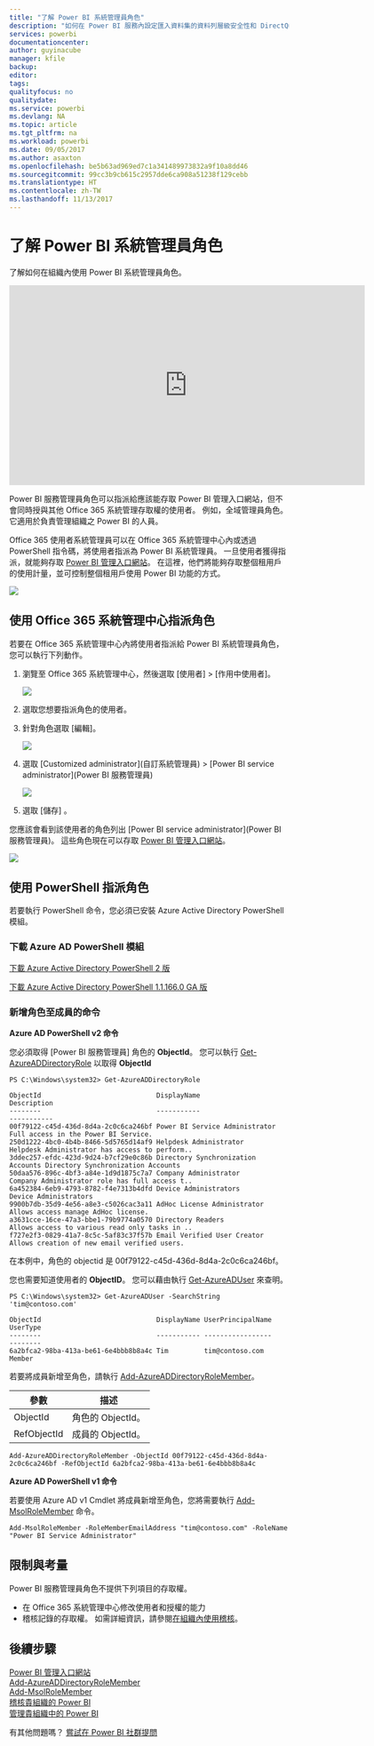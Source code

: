 ```yaml
---
title: "了解 Power BI 系統管理員角色"
description: "如何在 Power BI 服務內設定匯入資料集的資料列層級安全性和 DirectQuery。"
services: powerbi
documentationcenter: 
author: guyinacube
manager: kfile
backup: 
editor: 
tags: 
qualityfocus: no
qualitydate: 
ms.service: powerbi
ms.devlang: NA
ms.topic: article
ms.tgt_pltfrm: na
ms.workload: powerbi
ms.date: 09/05/2017
ms.author: asaxton
ms.openlocfilehash: be5b63ad969ed7c1a341489973832a9f10a8dd46
ms.sourcegitcommit: 99cc3b9cb615c2957dde6ca908a51238f129cebb
ms.translationtype: HT
ms.contentlocale: zh-TW
ms.lasthandoff: 11/13/2017
---
```

# <a name="understanding-the-power-bi-admin-role"></a>了解 Power BI 系統管理員角色
了解如何在組織內使用 Power BI 系統管理員角色。

<iframe width="640" height="360" src="https://www.youtube.com/embed/PQRbdJgEm3k?showinfo=0" frameborder="0" allowfullscreen></iframe>

Power BI 服務管理員角色可以指派給應該能存取 Power BI 管理入口網站，但不會同時授與其他 Office 365 系統管理存取權的使用者。 例如，全域管理員角色。 它適用於負責管理組織之 Power BI 的人員。

Office 365 使用者系統管理員可以在 Office 365 系統管理中心內或透過 PowerShell 指令碼，將使用者指派為 Power BI 系統管理員。 一旦使用者獲得指派，就能夠存取 [Power BI 管理入口網站](service-admin-portal.md)。 在這裡，他們將能夠存取整個租用戶的使用計量，並可控制整個租用戶使用 Power BI 功能的方式。

![](media/service-admin-role/powerbi-admin-portal.png)

## <a name="using-the-office-365-admin-center-to-assign-a-role"></a>使用 Office 365 系統管理中心指派角色
若要在 Office 365 系統管理中心內將使用者指派給 Power BI 系統管理員角色，您可以執行下列動作。

1. 瀏覽至 Office 365 系統管理中心，然後選取 [使用者] > [作用中使用者]。
   
    ![](media/service-admin-role/powerbi-admin-users.png)
2. 選取您想要指派角色的使用者。
3. 針對角色選取 [編輯]。
   
    ![](media/service-admin-role/powerbi-admin-edit-roles.png)
4. 選取 [Customized administrator]\(自訂系統管理員) > [Power BI service administrator]\(Power BI 服務管理員)
   
    ![](media/service-admin-role/powerbi-admin-role.png)
5. 選取 [儲存] 。

您應該會看到該使用者的角色列出 [Power BI service administrator]\(Power BI 服務管理員)。 這些角色現在可以存取 [Power BI 管理入口網站](service-admin-portal.md)。

![](media/service-admin-role/powerbi-admin-role-set.png)

## <a name="using-powershell-to-assign-a-role"></a>使用 PowerShell 指派角色
若要執行 PowerShell 命令，您必須已安裝 Azure Active Directory PowerShell 模組。

### <a name="download-azure-ad-powershell-module"></a>下載 Azure AD PowerShell 模組
[下載 Azure Active Directory PowerShell 2 版](https://github.com/Azure/azure-docs-powershell-azuread/blob/master/Azure%20AD%20Cmdlets/AzureAD/index.md)

[下載 Azure Active Directory PowerShell 1.1.166.0 GA 版](http://connect.microsoft.com/site1164/Downloads/DownloadDetails.aspx?DownloadID=59185)

### <a name="command-to-add-role-to-member"></a>新增角色至成員的命令
**Azure AD PowerShell v2 命令**

您必須取得 [Power BI 服務管理員] 角色的 **ObjectId**。 您可以執行 [Get-AzureADDirectoryRole](https://docs.microsoft.com/powershell/azuread/v2/get-azureaddirectoryrole) 以取得 **ObjectId**

```
PS C:\Windows\system32> Get-AzureADDirectoryRole

ObjectId                             DisplayName                        Description
--------                             -----------                        -----------
00f79122-c45d-436d-8d4a-2c0c6ca246bf Power BI Service Administrator     Full access in the Power BI Service.
250d1222-4bc0-4b4b-8466-5d5765d14af9 Helpdesk Administrator             Helpdesk Administrator has access to perform..
3ddec257-efdc-423d-9d24-b7cf29e0c86b Directory Synchronization Accounts Directory Synchronization Accounts
50daa576-896c-4bf3-a84e-1d9d1875c7a7 Company Administrator              Company Administrator role has full access t..
6a452384-6eb9-4793-8782-f4e7313b4dfd Device Administrators              Device Administrators
9900b7db-35d9-4e56-a8e3-c5026cac3a11 AdHoc License Administrator        Allows access manage AdHoc license.
a3631cce-16ce-47a3-bbe1-79b9774a0570 Directory Readers                  Allows access to various read only tasks in ..
f727e2f3-0829-41a7-8c5c-5af83c37f57b Email Verified User Creator        Allows creation of new email verified users.
```

在本例中，角色的 objectid 是 00f79122-c45d-436d-8d4a-2c0c6ca246bf。

您也需要知道使用者的 **ObjectID**。 您可以藉由執行 [Get-AzureADUser](https://docs.microsoft.com/powershell/azuread/v2/get-azureaduser) 來查明。

```
PS C:\Windows\system32> Get-AzureADUser -SearchString 'tim@contoso.com'

ObjectId                             DisplayName UserPrincipalName      UserType
--------                             ----------- -----------------      --------
6a2bfca2-98ba-413a-be61-6e4bbb8b8a4c Tim         tim@contoso.com        Member
```

若要將成員新增至角色，請執行 [Add-AzureADDirectoryRoleMember](https://docs.microsoft.com/powershell/azuread/v2/add-azureaddirectoryrolemember)。

| 參數 | 描述 |
| --- | --- |
| ObjectId |角色的 ObjectId。 |
| RefObjectId |成員的 ObjectId。 |

```
Add-AzureADDirectoryRoleMember -ObjectId 00f79122-c45d-436d-8d4a-2c0c6ca246bf -RefObjectId 6a2bfca2-98ba-413a-be61-6e4bbb8b8a4c
```

**Azure AD PowerShell v1 命令**

若要使用 Azure AD v1 Cmdlet 將成員新增至角色，您將需要執行 [Add-MsolRoleMember](https://docs.microsoft.com/powershell/msonline/v1/add-msolrolemember) 命令。

```
Add-MsolRoleMember -RoleMemberEmailAddress "tim@contoso.com" -RoleName "Power BI Service Administrator"
```

## <a name="limitations-and-considerations"></a>限制與考量
Power BI 服務管理員角色不提供下列項目的存取權。

* 在 Office 365 系統管理中心修改使用者和授權的能力
* 稽核記錄的存取權。 如需詳細資訊，請參閱[在組織內使用稽核](service-admin-auditing.md)。

## <a name="next-steps"></a>後續步驟
[Power BI 管理入口網站](service-admin-portal.md)  
[Add-AzureADDirectoryRoleMember](https://docs.microsoft.com/powershell/azuread/v2/add-azureaddirectoryrolemember)  
[Add-MsolRoleMember](https://docs.microsoft.com/powershell/msonline/v1/add-msolrolemember)  
[稽核貴組織的 Power BI](service-admin-auditing.md)  
[管理貴組織中的 Power BI](service-admin-administering-power-bi-in-your-organization.md)  

有其他問題嗎？ [嘗試在 Power BI 社群提問](http://community.powerbi.com/)

